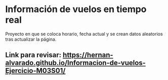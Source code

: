 # Información de vuelos en tiempo real
Proyecto en que se coloca horario, fecha actual y se crean datos aleatorios tras actualizar la página.

## Link para revisar: https://hernan-alvarado.github.io/Informacion-de-vuelos-Ejercicio-M03S01/
